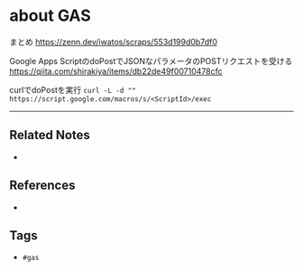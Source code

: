 # about GAS
まとめ
https://zenn.dev/iwatos/scraps/553d199d0b7df0

Google Apps ScriptのdoPostでJSONなパラメータのPOSTリクエストを受ける
https://qiita.com/shirakiya/items/db22de49f00710478cfc

curlでdoPostを実行
`curl -L -d "" https://script.google.com/macros/s/<ScriptId>/exec`

---
## Related Notes
- 

## References
- 

## Tags
- `#gas` 